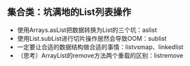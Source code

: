 ## 集合类：坑满地的List列表操作

- 使用Arrays.asList把数据转换为List的三个坑：aslist
- 使用List.subList进行切片操作居然会导致OOM：sublist
- 一定要让合适的数据结构做合适的事情：listvsmap、linkedlist
- （思考）ArrayList的remove方法两个重载的区别：listremove
